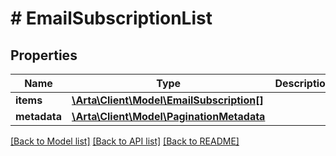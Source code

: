 # # EmailSubscriptionList

## Properties

Name | Type | Description | Notes
------------ | ------------- | ------------- | -------------
**items** | [**\Arta\Client\Model\EmailSubscription[]**](EmailSubscription.md) |  | [optional]
**metadata** | [**\Arta\Client\Model\PaginationMetadata**](PaginationMetadata.md) |  | [optional]

[[Back to Model list]](../../README.md#models) [[Back to API list]](../../README.md#endpoints) [[Back to README]](../../README.md)
